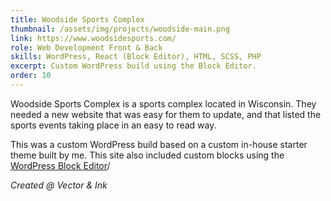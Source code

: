 ```yaml
---
title: Woodside Sports Complex
thumbnail: /assets/img/projects/woodside-main.png
link: https://www.woodsidesports.com/
role: Web Development Front & Back
skills: WordPress, React (Block Editor), HTML, SCSS, PHP
excerpt: Custom WordPress build using the Block Editor.
order: 10
---
```


Woodside Sports Complex is a sports complex located in Wisconsin. They needed a new website that was easy for them to update, and that listed the sports events taking place in an easy to read way.

This was a custom WordPress build based on a custom in-house starter theme built by me. This site also included custom blocks using the [WordPress Block Editor](https://developer.wordpress.org/block-editor/)/

*Created @ Vector & Ink*
